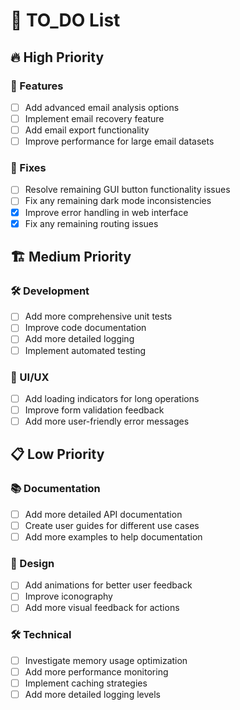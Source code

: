 # 📝 TO_DO List

## 🔥 High Priority

### 🚀 Features
- [ ] Add advanced email analysis options
- [ ] Implement email recovery feature
- [ ] Add email export functionality
- [ ] Improve performance for large email datasets

### 🐛 Fixes
- [ ] Resolve remaining GUI button functionality issues
- [ ] Fix any remaining dark mode inconsistencies
- [x] Improve error handling in web interface
- [x] Fix any remaining routing issues

## 🏗️ Medium Priority

### 🛠️ Development
- [ ] Add more comprehensive unit tests
- [ ] Improve code documentation
- [ ] Add more detailed logging
- [ ] Implement automated testing

### 🎨 UI/UX
- [ ] Add loading indicators for long operations
- [ ] Improve form validation feedback
- [ ] Add more user-friendly error messages

## 📋 Low Priority

### 📚 Documentation
- [ ] Add more detailed API documentation
- [ ] Create user guides for different use cases
- [ ] Add more examples to help documentation

### 🎨 Design
- [ ] Add animations for better user feedback
- [ ] Improve iconography
- [ ] Add more visual feedback for actions

### 🛠️ Technical
- [ ] Investigate memory usage optimization
- [ ] Add more performance monitoring
- [ ] Implement caching strategies
- [ ] Add more detailed logging levels
